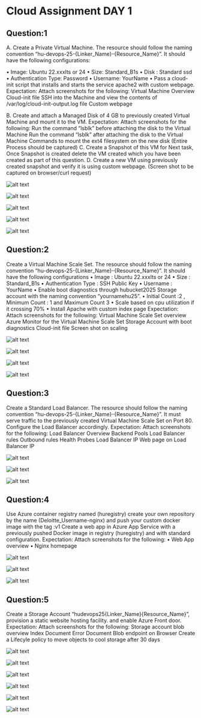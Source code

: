 # Cloud Assignment DAY 1

## Question:1

A. Create a Private Virtual Machine. The resource should follow the naming 
convention “hu-devops-25-{Linker_Name}-{Resource_Name}”. It should have the 
following configurations: 
 
• Image: Ubuntu 22.xxxlts or 24 
• Size: Standard_B1s 
• Disk : Standard ssd 
• Authentication Type: Password 
• Username: YourName 
• Pass a cloud-init script that installs and starts the service apache2 with 
custom webpage. 
Expectation: Attach screenshots for the following: 
 Virtual Machine Overview 
 Cloud-init file 
 SSH into the Machine and view the contents of /var/log/cloud-init-output.log 
file 
 Custom webpage 

B. Create and attach a Managed Disk of 4 GB to previously created Virtual 
Machine and mount it to the VM. 
Expectation: Attach screenshots for the following: 
Run the command “lsblk” before attaching the disk to the Virtual Machine 
Run the command “lsblk” after attaching the disk to the Virtual Machine 
Commands to mount the ext4 filesystem on the new disk (Entire Process should 
be captured)
C. Create a Snapshot of this VM for Next task, Once Snapshot is created delete the 
VM created which you have been created as part of this question. 
D. Create a new VM using previously created snapshot and verify it is using 
custom webpage. (Screen shot to be captured on browser/curl request)

![alt text](image-16.png)

![alt text](image-20.png)

![alt text](image-18.png)

![alt text](image-19.png)

![alt text](image-17.png)

## Question:2

Create a Virtual Machine Scale Set. The resource should follow the naming 
convention “hu-devops-25-{Linker_Name}-{Resource_Name}”. It should have the 
following configurations 
• Image : Ubuntu 22.xxxlts or 24
• Size : Standard_B1s
• Authentication Type : SSH Public Key
• Username : YourName
• Enable boot diagnostics through hubucket2025 Storage account with the 
naming convention “yournamehu25”.
• Initial Count :2 , Minimum Count : 1 and Maximum Count 3
• Scale based on cpu utilization if it crossing 70%
• Install Apache with custom index page
Expectation: Attach screenshots for the following: 
Virtual Machine Scale Set overview 
Azure Monitor for the Virtual Machine Scale Set 
Storage Account with boot diagnostics 
Cloud-init file 
Screen shot on scaling 

![alt text](image-10.png)

![alt text](image-12.png)

![alt text](image-11.png)

![alt text](image-9.png)


## Question:3
Create a Standard Load Balancer. The resource should follow the naming 
convention “hu-devops-25-{Linker_Name}-{Resource_Name}”. 
It must serve traffic to the previously created Virtual Machine Scale Set on Port 
80. Configure the Load Balancer accordingly.
Expectation: Attach screenshots for the following: 
Load Balancer Overview 
Backend Pools 
Load Balancer rules 
Outbound rules 
Health Probes 
Load Balancer IP 
Web page on Load Balancer IP 

![alt text](image-13.png)

![alt text](image-15.png)

![alt text](image-14.png)

## Question:4
Use Azure container registry named (huregistry) create your own repository by 
the name (Deloitte_Username-nginx) and push your custom docker image with 
the tag :v1 
Create a web app in Azure App Service with a previously pushed Docker 
image in registry (huregistry) and with standard configuration.
Expectation: Attach screenshots for the following: 
• Web App overview 
• Nginx homepage 

![alt text](image.png)

![alt text](image-1.png)

![alt text](image-2.png)


## Question:5
Create a Storage Account “hudevops25{Linker_Name}{Resource_Name}”, provision a static 
website hosting facility. and enable Azure Front door. 
Expectation: Attach screenshots for the following: 
Storage account blob overview 
Index Document 
Error Document 
Blob endpoint on Browser 
Create a Lifecyle policy to move objects to cool storage after 30 days

![alt text](image-3.png)

![alt text](image-4.png)

![alt text](image-5.png)

![alt text](image-6.png)

![alt text](image-7.png)

![alt text](image-8.png)

